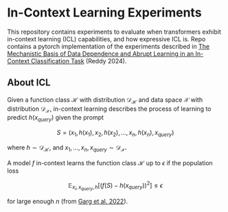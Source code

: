 # In-Context Learning Experiments
This repository contains experiments to evaluate when transformers exhibit in-context learning (ICL) capabilities, and how expressive ICL is. Repo contains a pytorch implementation of the experiments described in [The Mechanistic Basis of Data Dependence and Abrupt Learning in an In-Context Classification Task](https://arxiv.org/pdf/2312.03002) (Reddy 2024).

## About ICL

Given a function class $\mathcal{H}$ with distribution $\mathcal{D}_ \mathcal{H}$ and data space $\mathcal{X}$ with distribution $\mathcal{D}_ \mathcal{X}$, in-context learning describes the process of learning to predict $h(x_{query})$ given the prompt

$$ S=(x_1, h(x_1), x_2, h(x_2), ..., x_n, h(x_n), x_{query}) $$

where $h \sim \mathcal{D}_ \mathcal{H}$, and $x_1, ..., x_n, x_{query} \sim \mathcal{D}_ \mathcal{X}$.

A model $f$ in-context learns the function class $\mathcal{H}$ up to $\epsilon$ if the population loss

$$ \mathbb{E}_ {x_i, x_{query}, h}\left[(f(S)-h(x_{query}))^2\right] \leq \epsilon $$

for large enough $n$ (from [Garg et al. 2022](https://arxiv.org/pdf/2208.01066)).
